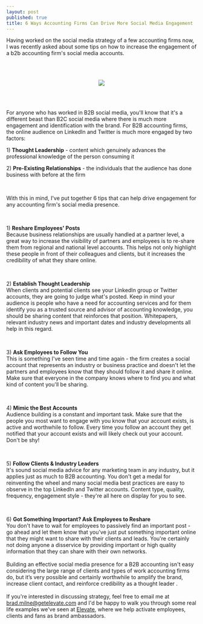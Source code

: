 ```yaml
---
layout: post
published: true
title: 6 Ways Accounting Firms Can Drive More Social Media Engagement
---
```


<p>Having worked on the social media strategy of a few accounting firms now, I was recently asked about some tips on how to increase the engagement of a b2b accounting firm&#39;s social media accounts.</p>

<br />
<br />
<p style="text-align: center;"><img src="http://www.getelevate.com/blog/images/success.png" /></p>
<br />
<br />

<p>For anyone who has worked in B2B social media, you&#39;ll know that it&#39;s a different beast than B2C social media where there is much more engagement and identification with the brand. For B2B accounting firms, the online audience on LinkedIn and Twitter is much more engaged by two factors:</p>

<!--break-->

<p>1) <b>Thought Leadership</b> - content which genuinely advances the professional knowledge of the person consuming it</p>

<p>2) <b>Pre-Existing Relationships</b> - the individuals that the audience has done business with before at the firm</p>

<br />


<p>With this in mind, I&#39;ve put together 6 tips that can help drive engagement for any accounting firm&#39;s social media presence.</p>

<br />


<p>1) <b>Reshare Employees&#39; Posts</b> <br /> Because business relationships are usually handled at a partner level, a great way to increase the visibility of partners and employees is to re-share them from regional and national level accounts. This helps not only highlight these people in front of their colleagues and clients, but it increases the credibility of what they share online.</p>
<br />

<p>2) <b>Establish Thought Leadership</b> <br /> When clients and potential clients see your LinkedIn group or Twitter accounts, they are going to judge what&#39;s posted. Keep in mind your audience is people who have a need for accounting services and for them identify you as a trusted source and advisor of accounting knowledge, you should be sharing content that reinforces that position. Whitepapers, relevant industry news and important dates and industry developments all help in this regard.</p>
<br />

<p>3) <b>Ask Employees to Follow You</b> <br /> This is something I&#39;ve seen time and time again - the firm creates a social account that represents an industry or business practice and doesn&#39;t let the partners and employees know that they should follow it and share it online. Make sure that everyone in the company knows where to find you and what kind of content you&#39;ll be sharing.</p>
<br />


<p>4) <b>Mimic the Best Accounts</b> <br /> Audience building is a constant and important task. Make sure that the people you most want to engage with you know that your account exists, is active and worthwhile to follow. Every time you follow an account they get notified that your account exists and will likely check out your account. Don&#39;t be shy!
</p>
<br />

<p>5) <b>Follow Clients & Industry Leaders</b> <br /> It&#39;s sound social media advice for any marketing team in any industry, but it applies just as much to B2B accounting. You don&#39;t get a medal for reinventing the wheel and many social media best practices are easy to observe in the top LinkedIn and Twitter accounts. Content type, quality, frequency, engagement style - they&#39;re all here on display for you to see.
</p>
<br />

<p>6) <b>Got Something Important? Ask Employees to Reshare</b> <br /> You don&#39;t have to wait for employees to passively find an important post - go ahead and let them know that you&#39;ve just put something important online that they might want to share with their clients and leads. You&#39;re certainly not doing anyone a disservice by providing important or high quality information that they can share with their own networks.
<br /><br />
Building an effective social media presence for a B2B accounting isn&#39;t easy considering the large range of clients and types of work accounting firms do, but it’s very possible and certainly worthwhile to amplify the brand, increase client contact, and reinforce credibility as a thought leader .
<br /><br />
If you&#39;re interested in discussing strategy, feel free to email me at <a href="mailto:brad.milne@getelevate.com">brad.milne@getelevate.com</a> and I&#39;d be happy to walk you through some real life examples we&#39;ve seen at <a href="http://www.getelevate.com">Elevate</a>, where we help activate employees, clients and fans as brand ambassadors.
</p>
<br />
<br />

